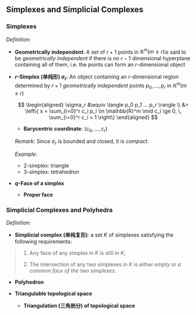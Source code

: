 ## Simplexes and Simplicial Complexes

### Simplexes

*Definition*:

- **Geometrically independent**: A set of $r+1$ points in $\mathbb{R}^m (m \ge r)$is said to be *geometrically independent* if there is no $r-1$ dimensional hyperplane containing all of them, i.e. the points can form an $r$-dimensional object

- **$r$-Simplex (单纯形) $\sigma_r$**: An object containing an $r$-dimensional region determined by $r+1$ *geometrically independent* points $p_0, ..., p_r$ in $\mathbb{R}^m (m \ge r)$

    $$
    \begin{aligned}
        \sigma_r &\equiv
        \langle p_0 p_1 ... p_r \rangle
        \\ &= 
        \left\{
            x = \sum_{i=0}^r c_i p_i 
            \in \mathbb{R}^m \mid
            c_i \ge 0, \, \sum_{i=0}^r c_i = 1
        \right\}
    \end{aligned}
    $$

    - **Barycentric coordinate**: $(c_0, ..., c_r)$
    
    *Remark*: Since $\sigma_r$ is bounded and closed, it is *compact*.
    
    *Example*:

    - 2-simplex: triangle
    - 3-simplex: tetrahedron

- **$q$-Face of a simplex**
    - **Proper face**

### Simplicial Complexes and Polyhedra

*Definition*:

- **Simplicial complex (单纯复形)**: a set $K$ of simplexes satisfying the following requirements:   
    
> 1. Any face of any simplex in $K$ is still in $K$;
>
> 2. The intersection of any two simplexes in $K$ is either *empty* or *a common face of the two simplexes*.

- **Polyhedron**

- **Triangulable topological space**

    - **Triangulation (三角剖分) of topological space**